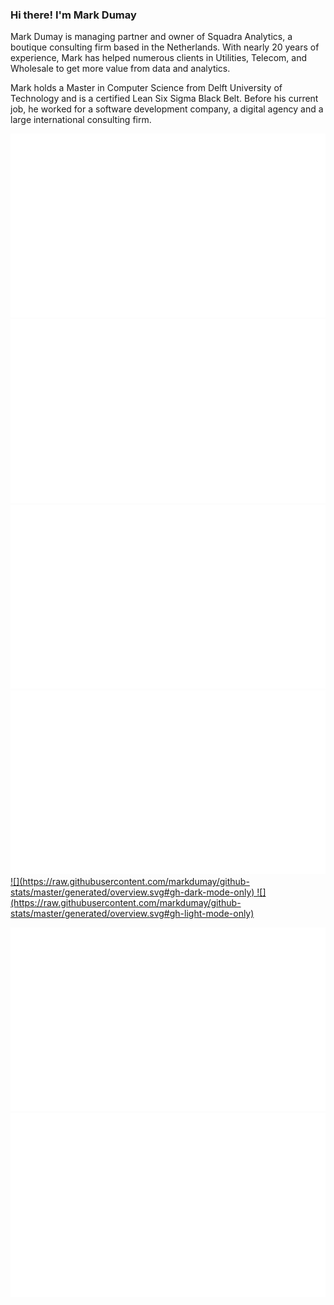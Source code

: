 ### Hi there! I'm Mark Dumay

Mark Dumay is managing partner and owner of Squadra Analytics, a boutique consulting firm based in the Netherlands. With nearly 20 years of experience, Mark has helped numerous clients in Utilities, Telecom, and Wholesale to get more value from data and analytics.

Mark holds a Master in Computer Science from Delft University of Technology and is a certified Lean Six Sigma Black Belt. Before his current job, he worked for a software development company, a digital agency and a large international consulting firm.

<a href="https://github.com/markdumay/">
<img src="https://raw.githubusercontent.com/markdumay/github-stats/master/generated/overview.svg#gh-dark-mode-only" />
<img src="https://raw.githubusercontent.com/markdumay/github-stats/master/generated/overview.svg#gh-light-mode-only" />
<img src="https://raw.githubusercontent.com/markdumay/github-stats/master/generated/languages.svg#gh-dark-mode-only" />
<img src="https://raw.githubusercontent.com/markdumay/github-stats/master/generated/languages.svg#gh-light-mode-only" />
</a>

<a href="https://github.com/markdumay/">
![](https://raw.githubusercontent.com/markdumay/github-stats/master/generated/overview.svg#gh-dark-mode-only)
![](https://raw.githubusercontent.com/markdumay/github-stats/master/generated/overview.svg#gh-light-mode-only)

![](https://raw.githubusercontent.com/markdumay/github-stats/master/generated/languages.svg#gh-dark-mode-only)
![](https://raw.githubusercontent.com/markdumay/github-stats/master/generated/languages.svg#gh-light-mode-only)
</a>
